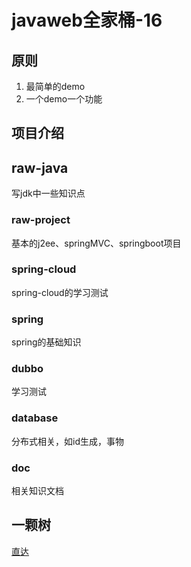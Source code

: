 # javaweb全家桶-16

## 原则
1. 最简单的demo
1. 一个demo一个功能

## 项目介绍

## raw-java
写jdk中一些知识点

### raw-project
基本的j2ee、springMVC、springboot项目

### spring-cloud
spring-cloud的学习测试

### spring
spring的基础知识

### dubbo
学习测试

### database
分布式相关，如id生成，事物

### doc
相关知识文档


## 一颗树
[直达](https://www.processon.com/view/58cfeccae4b03153149958d5#outline)


